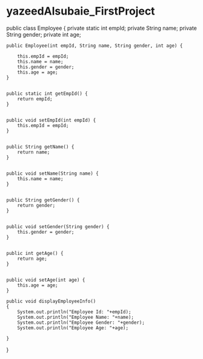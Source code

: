 # yazeedAlsubaie_FirstProject

public class Employee {
	private static int empId;
	private String name;
	private String gender;
	private int age;
	
	
	


	public Employee(int empId, String name, String gender, int age) {
		
		this.empId = empId;
		this.name = name;
		this.gender = gender;
		this.age = age;
	}


	public static int getEmpId() {
		return empId;
	}


	public void setEmpId(int empId) {
		this.empId = empId;
	}


	public String getName() {
		return name;
	}


	public void setName(String name) {
		this.name = name;
	}


	public String getGender() {
		return gender;
	}


	public void setGender(String gender) {
		this.gender = gender;
	}


	public int getAge() {
		return age;
	}


	public void setAge(int age) {
		this.age = age;
	}
	
	public void displayEmployeeInfo()
	{
		System.out.println("Employee Id: "+empId);
		System.out.println("Employee Name: "+name);
		System.out.println("Employee Gender: "+gender);
		System.out.println("Employee Age: "+age);
		
	}

}
